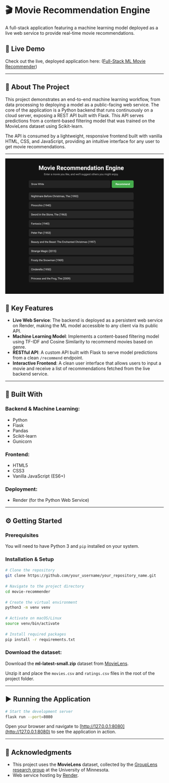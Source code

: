 # 🎬 Movie Recommendation Engine

A full-stack application featuring a machine learning model deployed as a live web service to provide real-time movie recommendations.

## 🚀 Live Demo

Check out the live, deployed application here: ([Full-Stack ML Movie Recommender](https://movie-recommender-t749.onrender.com/))


---

## 📖 About The Project

This project demonstrates an end-to-end machine learning workflow, from data processing to deploying a model as a public-facing web service. The core of the application is a Python backend that runs continuously on a cloud server, exposing a REST API built with Flask. This API serves predictions from a content-based filtering model that was trained on the MovieLens dataset using Scikit-learn.

The API is consumed by a lightweight, responsive frontend built with vanilla HTML, CSS, and JavaScript, providing an intuitive interface for any user to get movie recommendations.

---
![Screenshot of the application](./screenshot.png)

## 🔑 Key Features

- **Live Web Service**: The backend is deployed as a persistent web service on Render, making the ML model accessible to any client via its public API.
- **Machine Learning Model**: Implements a content-based filtering model using TF-IDF and Cosine Similarity to recommend movies based on genre.
- **RESTful API**: A custom API built with Flask to serve model predictions from a clean `/recommend` endpoint.
- **Interactive Frontend**: A clean user interface that allows users to input a movie and receive a list of recommendations fetched from the live backend service.

---

## 🧰 Built With

### Backend & Machine Learning:
- Python
- Flask
- Pandas
- Scikit-learn
- Gunicorn

### Frontend:
- HTML5
- CSS3
- Vanilla JavaScript (ES6+)

### Deployment:
- Render (for the Python Web Service)

---

## ⚙️ Getting Started

### Prerequisites

You will need to have Python 3 and `pip` installed on your system.

### Installation & Setup

```bash
# Clone the repository
git clone https://github.com/your_username/your_repository_name.git

# Navigate to the project directory
cd movie-recommender

# Create the virtual environment
python3 -m venv venv

# Activate on macOS/Linux
source venv/bin/activate

# Install required packages
pip install -r requirements.txt
```

### Download the dataset:

Download the **ml-latest-small.zip** dataset from [MovieLens](https://grouplens.org/datasets/movielens/).

Unzip it and place the `movies.csv` and `ratings.csv` files in the root of the project folder.

---

## ▶️ Running the Application

```bash
# Start the development server
flask run --port=8080
```

Open your browser and navigate to [http://127.0.0.1:8080](http://127.0.0.1:8080) to see the application in action.

---

## 🙏 Acknowledgments

- This project uses the **MovieLens** dataset, collected by the [GroupLens research group](https://grouplens.org) at the University of Minnesota.
- Web service hosting by [Render](https://render.com).
